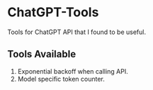 # ChatGPT-Tools
Tools for ChatGPT API that I found to be useful.


## Tools Available

1. Exponential backoff when calling API.
2. Model specific token counter.
